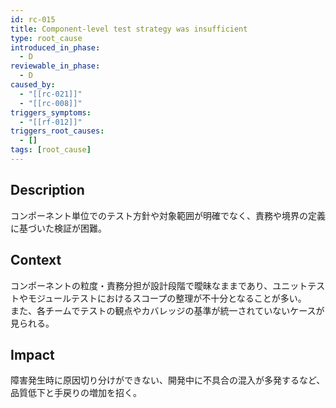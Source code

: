 ```yaml
---
id: rc-015
title: Component-level test strategy was insufficient
type: root_cause
introduced_in_phase:
  - D
reviewable_in_phase:
  - D
caused_by:
  - "[[rc-021]]"
  - "[[rc-008]]"
triggers_symptoms:
  - "[[rf-012]]"
triggers_root_causes:
  - []
tags: [root_cause]
---
```


## Description
コンポーネント単位でのテスト方針や対象範囲が明確でなく、責務や境界の定義に基づいた検証が困難。

## Context
コンポーネントの粒度・責務分担が設計段階で曖昧なままであり、ユニットテストやモジュールテストにおけるスコープの整理が不十分となることが多い。  
また、各チームでテストの観点やカバレッジの基準が統一されていないケースが見られる。

## Impact
障害発生時に原因切り分けができない、開発中に不具合の混入が多発するなど、品質低下と手戻りの増加を招く。